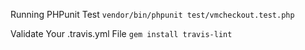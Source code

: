 Running PHPunit Test
`vendor/bin/phpunit test/vmcheckout.test.php`

Validate Your .travis.yml File
`gem install travis-lint`